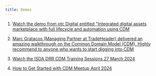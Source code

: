 ```yaml
---
title: Demos
---
```




1. [Watch the demo from otc Digital entitled "Integrated digital assets marketplace with full lifecycle and automation using CDM](https://resources.finos.org/znglist/real-world-project-demos?c=cG9zdDo5OTE1NzA%3D) 

2. [Marc Gratacos (Managing Partner at TradeHeader) delivered an amazing walkthrough on the Common Domain Model (CDM). Highly recommend to anyone who wants to start digging into CDM](https://www.youtube.com/watch?v=N9C2ZokZAV4)

3. [Watch the ISDA DRR CDM Training Sessions 27 March 2024](https://www.youtube.com/watch?v=WaXR5uX-R8s)

4. [How to Get Started with CDM Meetup April 2024](https://resources.finos.org/category/projects-sigs/common-domain-model-cdm?projects-sigs=common-domain-model-cdm&c=cG9zdDo5OTE2Mjg%3D)
